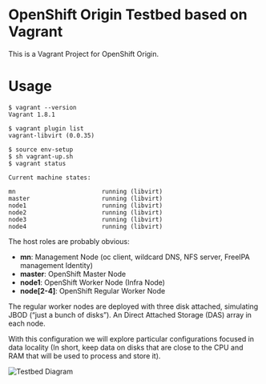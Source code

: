 # OpenShift Origin Testbed based on Vagrant

This is a Vagrant Project for OpenShift Origin.

# Usage

``````
$ vagrant --version
Vagrant 1.8.1

$ vagrant plugin list
vagrant-libvirt (0.0.35)

$ source env-setup
$ sh vagrant-up.sh
$ vagrant status

Current machine states:

mn                        running (libvirt)
master                    running (libvirt)
node1                     running (libvirt)
node2                     running (libvirt)
node3                     running (libvirt)
node4                     running (libvirt)
``````

The host roles are probably obvious:

* **mn**: Management Node (oc client, wildcard DNS, NFS server, FreeIPA
  management Identity)
* **master**: OpenShift Master Node
* **node1**: OpenShift Worker Node (Infra Node)
* **node[2-4]**: OpenShift Regular Worker Node 

The regular worker nodes are deployed with three disk attached, simulating JBOD
(“just a bunch of disks”). An Direct Attached Storage (DAS) array in each node.

With this configuration we will explore particular configurations focused in
data locality (In short, keep data on disks that are close to the CPU and RAM
that will be used to process and store it).


![Testbed Diagram](https://github.com/bigcontainer/bigcont/blob/master/testbed/ocptestbed/img/vagrant-simple-testbed.png)
